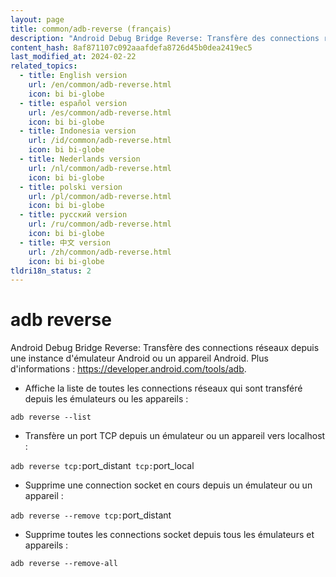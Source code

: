 ```yaml
---
layout: page
title: common/adb-reverse (français)
description: "Android Debug Bridge Reverse: Transfère des connections réseaux depuis une instance d'émulateur Android ou un appareil Android."
content_hash: 8af871107c092aaafdefa8726d45b0dea2419ec5
last_modified_at: 2024-02-22
related_topics:
  - title: English version
    url: /en/common/adb-reverse.html
    icon: bi bi-globe
  - title: español version
    url: /es/common/adb-reverse.html
    icon: bi bi-globe
  - title: Indonesia version
    url: /id/common/adb-reverse.html
    icon: bi bi-globe
  - title: Nederlands version
    url: /nl/common/adb-reverse.html
    icon: bi bi-globe
  - title: polski version
    url: /pl/common/adb-reverse.html
    icon: bi bi-globe
  - title: русский version
    url: /ru/common/adb-reverse.html
    icon: bi bi-globe
  - title: 中文 version
    url: /zh/common/adb-reverse.html
    icon: bi bi-globe
tldri18n_status: 2
---
```

# adb reverse

Android Debug Bridge Reverse: Transfère des connections réseaux depuis une instance d'émulateur Android ou un appareil Android.
Plus d'informations : <https://developer.android.com/tools/adb>.

- Affiche la liste de toutes les connections réseaux qui sont transféré depuis les émulateurs ou les appareils :

`adb reverse --list`

- Transfère un port TCP depuis un émulateur ou un appareil vers localhost :

`adb reverse tcp:`<span class="tldr-var badge badge-pill bg-dark-lm bg-white-dm text-white-lm text-dark-dm font-weight-bold">port_distant</span>` tcp:`<span class="tldr-var badge badge-pill bg-dark-lm bg-white-dm text-white-lm text-dark-dm font-weight-bold">port_local</span>

- Supprime une connection socket en cours depuis un émulateur ou un appareil :

`adb reverse --remove tcp:`<span class="tldr-var badge badge-pill bg-dark-lm bg-white-dm text-white-lm text-dark-dm font-weight-bold">port_distant</span>

- Supprime toutes les connections socket depuis tous les émulateurs et appareils :

`adb reverse --remove-all`
